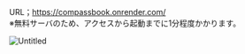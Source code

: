 URL；https://compassbook.onrender.com/    
※無料サーバのため、アクセスから起動までに1分程度かかります。
  
![Untitled](https://github.com/user-attachments/assets/1c28541a-61ea-4b94-afe8-47b990fcd38b)
